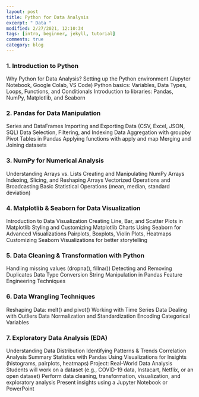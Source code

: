 ```yaml
---
layout: post
title: Python for Data Analysis
excerpt: " Data "
modified: 2/27/2021, 12:10:34
tags: [intro, beginner, jekyll, tutorial]
comments: true
category: blog
---
```




### 1. Introduction to Python
Why Python for Data Analysis?
Setting up the Python environment (Jupyter Notebook, Google Colab, VS Code)
Python basics: Variables, Data Types, Loops, Functions, and Conditionals
Introduction to libraries: Pandas, NumPy, Matplotlib, and Seaborn
### 2. Pandas for Data Manipulation
Series and DataFrames
Importing and Exporting Data (CSV, Excel, JSON, SQL)
Data Selection, Filtering, and Indexing
Data Aggregation with groupby
Pivot Tables in Pandas
Applying functions with apply and map
Merging and Joining datasets
### 3. NumPy for Numerical Analysis
Understanding Arrays vs. Lists
Creating and Manipulating NumPy Arrays
Indexing, Slicing, and Reshaping Arrays
Vectorized Operations and Broadcasting
Basic Statistical Operations (mean, median, standard deviation)
### 4. Matplotlib & Seaborn for Data Visualization
Introduction to Data Visualization
Creating Line, Bar, and Scatter Plots in Matplotlib
Styling and Customizing Matplotlib Charts
Using Seaborn for Advanced Visualizations
Pairplots, Boxplots, Violin Plots, Heatmaps
Customizing Seaborn Visualizations for better storytelling
### 5. Data Cleaning & Transformation with Python
Handling missing values (dropna(), fillna())
Detecting and Removing Duplicates
Data Type Conversion
String Manipulation in Pandas
Feature Engineering Techniques
### 6. Data Wrangling Techniques
Reshaping Data: melt() and pivot()
Working with Time Series Data
Dealing with Outliers
Data Normalization and Standardization
Encoding Categorical Variables
### 7. Exploratory Data Analysis (EDA)
Understanding Data Distribution
Identifying Patterns & Trends
Correlation Analysis
Summary Statistics with Pandas
Using Visualizations for Insights (histograms, pairplots, heatmaps)
Project: Real-World Data Analysis
Students will work on a dataset (e.g., COVID-19 data, Instacart, Netflix, or an open dataset)
Perform data cleaning, transformation, visualization, and exploratory analysis
Present insights using a Jupyter Notebook or PowerPoint

